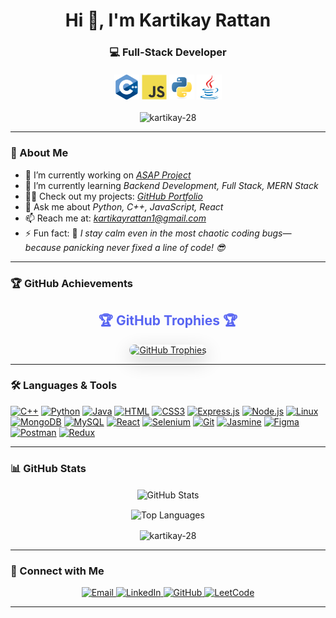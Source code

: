 <h1 align="center">Hi 👋, I'm Kartikay Rattan</h1>
<h3 align="center">
  💻 Full-Stack Developer <br><br>
  <img src="https://raw.githubusercontent.com/devicons/devicon/master/icons/cplusplus/cplusplus-original.svg" alt="C++" width="40" height="40"/>
  <img src="https://raw.githubusercontent.com/devicons/devicon/master/icons/javascript/javascript-original.svg" alt="JavaScript" width="40" height="40"/>
  <img src="https://raw.githubusercontent.com/devicons/devicon/master/icons/python/python-original.svg" alt="Python" width="40" height="40"/>
  <img src="https://raw.githubusercontent.com/devicons/devicon/master/icons/java/java-original.svg" alt="Java" width="40" height="40"/>
</h3>

<p align="center">
  <img src="https://komarev.com/ghpvc/?username=kartikay-28&label=Profile%20views&color=0e75b6&style=flat" alt="kartikay-28" />
</p>

---

### 🚀 About Me
- 🔭 I’m currently working on *[ASAP Project](https://github.com/kalviumcommunity/S_84_SnackSlam)*
- 🌱 I’m currently learning *Backend Development, Full Stack, MERN Stack*
- 👨‍💻 Check out my projects: *[GitHub Portfolio](https://github.com/kartikay-28?tab=repositories)*
- 💬 Ask me about *Python, C++, JavaScript, React*
- 📫 Reach me at: *kartikayrattan1@gmail.com*
- ⚡ Fun fact: 🎲 *I stay calm even in the most chaotic coding bugs—because panicking never fixed a line of code! 😎*

---

### 🏆 GitHub Achievements  
<div align="center">
  <h2 style="color: #5865F2;">🏆 GitHub Trophies 🏆</h2>
  <a href="https://github.com/ryo-ma/github-profile-trophy">
    <img 
      src="https://github-profile-trophy.vercel.app/?username=kartikay-28&theme=dark_lover&no-frame=true&no-bg=true&margin-w=15&margin-h=15&column=6" 
      alt="GitHub Trophies" 
      style="max-width: 90%; border-radius: 15px; box-shadow: 0 10px 30px rgba(0, 0, 0, 0.2);" 
    />
  </a>
</div>


---

### 🛠 Languages & Tools  
<a href="https://www.cplusplus.com/"><img src="https://img.shields.io/badge/c++-%2300599C.svg?style=for-the-badge&logo=c%2B%2B&logoColor=white" alt="C++"></a>
<a href="https://www.python.org/"><img src="https://img.shields.io/badge/python-3670A0?style=for-the-badge&logo=python&logoColor=ffdd54" alt="Python"></a>
<a href="https://www.oracle.com/java/"><img src="https://img.shields.io/badge/Java-%23F7DF1E.svg?style=for-the-badge&logo=java&logoColor=white" alt="Java"></a>
<a href="https://developer.mozilla.org/en-US/docs/Web/HTML"><img src="https://img.shields.io/badge/HTML-%23E44D26.svg?style=for-the-badge&logo=html5&logoColor=white" alt="HTML"></a>
<a href="https://developer.mozilla.org/en-US/docs/Web/CSS"><img src="https://img.shields.io/badge/css3-%231572B6.svg?style=for-the-badge&logo=css3&logoColor=white" alt="CSS3"></a>
<a href="https://expressjs.com/"><img src="https://img.shields.io/badge/express.js-%23404d59.svg?style=for-the-badge&logo=express&logoColor=%2361DAFB" alt="Express.js"></a>
<a href="https://nodejs.org/"><img src="https://img.shields.io/badge/node.js-6DA55F?style=for-the-badge&logo=node.js&logoColor=white" alt="Node.js"></a>
<a href="https://www.linux.org/"><img src="https://img.shields.io/badge/Linux-%23FCC624.svg?style=for-the-badge&logo=linux&logoColor=black" alt="Linux"></a>
<a href="https://www.mongodb.com/"><img src="https://img.shields.io/badge/MongoDB-%234ea94b.svg?style=for-the-badge&logo=mongodb&logoColor=white" alt="MongoDB"></a>
<a href="https://www.mysql.com/"><img src="https://img.shields.io/badge/MySQL-%234479A1.svg?style=for-the-badge&logo=mysql&logoColor=white" alt="MySQL"></a>
<a href="https://reactjs.org/"><img src="https://img.shields.io/badge/react-%2320232a.svg?style=for-the-badge&logo=react&logoColor=%2361DAFB" alt="React"></a>
<a href="https://www.selenium.dev/"><img src="https://img.shields.io/badge/selenium-%23D9E3E6.svg?style=for-the-badge&logo=selenium&logoColor=43B02A" alt="Selenium"></a>
<a href="https://git-scm.com/"><img src="https://img.shields.io/badge/git-%23F05032.svg?style=for-the-badge&logo=git&logoColor=white" alt="Git"></a>
<a href="https://jasmine.github.io/"><img src="https://img.shields.io/badge/jasmine-%23D36E72.svg?style=for-the-badge&logo=jasmine&logoColor=white" alt="Jasmine"></a>
<a href="https://www.figma.com/"><img src="https://img.shields.io/badge/figma-%23F24E1E.svg?style=for-the-badge&logo=figma&logoColor=white" alt="Figma"></a>
<a href="https://www.postman.com/"><img src="https://img.shields.io/badge/postman-%23FF6C37.svg?style=for-the-badge&logo=postman&logoColor=white" alt="Postman"></a>
<a href="https://redux.js.org/"><img src="https://img.shields.io/badge/redux-%23593d88.svg?style=for-the-badge&logo=redux&logoColor=white" alt="Redux"></a>

---

### 📊 GitHub Stats  
<p align="center">
  <img align="center" src="https://github-readme-stats.vercel.app/api?username=kartikay-28&show_icons=true&theme=tokyonight&hide_border=true__seconds=5" alt="GitHub Stats"/>
</p>

<p align="center">
  <img align="center" src="https://github-readme-stats.vercel.app/api/top-langs?username=kartikay-28&show_icons=true&locale=en&layout=compact&theme=tokyonight&hide_border=true_seconds=5" alt="Top Languages"/>
</p>

<p align = "center"><img align="center" src="https://github-readme-streak-stats.herokuapp.com/?user=kartikay-28&" alt="kartikay-28" /></p>


---

### 🔗 Connect with Me  
<p align="center">
  <a href="mailto:kartikayrattan1@gmail.com">
    <img src="https://img.shields.io/badge/Email-D14836?style=for-the-badge&logo=gmail&logoColor=white" alt="Email" />
  </a>
  <a href="https://www.linkedin.com/in/kartikayrattan/" target="_blank">
    <img src="https://img.shields.io/badge/LinkedIn-0077B5?style=for-the-badge&logo=linkedin&logoColor=white" alt="LinkedIn" />
  </a>
  <a href="https://github.com/kartikay-28" target="_blank">
    <img src="https://img.shields.io/badge/GitHub-181717?style=for-the-badge&logo=github&logoColor=white" alt="GitHub" />
  </a>
  <a href="https://www.leetcode.com/kartikay002" target="_blank">
    <img src="https://raw.githubusercontent.com/rahuldkjain/github-profile-readme-generator/master/src/images/icons/Social/leet-code.svg" alt="LeetCode" height="30" width="40" />
  </a>
</p>

---
